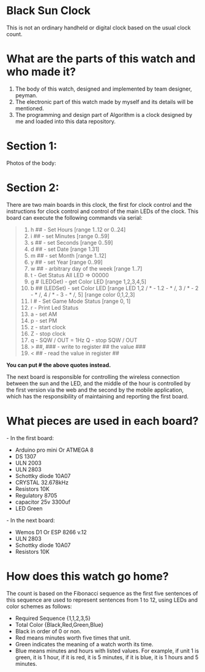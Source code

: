 # Black Sun Clock
This is not an ordinary handheld or digital clock based on the usual clock count.
# What are the parts of this watch and who made it?
1. The body of this watch, designed and implemented by team designer, peyman.
2. The electronic part of this watch made by myself and its details will be mentioned.
3. The programming and design part of Algorithm is a clock designed by me and loaded into this data repository.

# Section 1:
Photos of the body:


# Section 2:
There are two main boards in this clock, the first for clock control and the instructions for clock control and control of the main LEDs of the clock.
This board can execute the following commands via serial:
>1. h ## - Set Hours [range 1..12 or 0..24]
>2. i ## - set Minutes [range 0..59]
>3. s ## - set Seconds [range 0..59]
>4. d ## - set Date [range 1.31]
>5. m ## - set Month [range 1..12]
>6. y ## - set Year [range 0..99]
>7. w ## - arbitrary day of the week [range 1..7]
>8. t - Get Status All LED => 00000
>9. g # (LEDGet) - get Color LED [range 1,2,3,4,5]
>10. b ## (LEDSet) - set Color LED [range LED 1,2 / * - 1.2 - * /, 3 / * - 2 - * /, 4 / * - 3 - * /, 5] [range color 0,1,2,3]
>11. l # - Set Game Mode Status [range 0, 1]
>12. r - Print Led Status
>13. a - set AM 
>14. p - set PM
>15. z - start clock 
>16. Z - stop clock
>17. q - SQW / OUT = 1Hz Q - stop SQW / OUT
>18. \> ##, ### - write to register ## the value ###
>19. < ## - read the value in register ##

******You can put # the above quotes instead.******

The next board is responsible for controlling the wireless connection between the sun and the LED, and the middle of the hour is controlled by the first version via the web and the second by the mobile application, which has the responsibility of maintaining and reporting the first board.

# What pieces are used in each board?
\- In the first board:
* Arduino pro mini Or ATMEGA 8
* DS 1307
* ULN 2003
* ULN 2803
* Schottky diode 10A07
* CRYSTAL 32.678kHz
* Resistors 10K
* Regulatory 8705
* capacitor 25v 3300uf
* LED Green

\- In the next board:
* Wemos D1 Or ESP 8266 v.12
* ULN 2803
* Schottky diode 10A07
* Resistors 10K

# How does this watch go home?
The count is based on the Fibonacci sequence as the first five sentences of this sequence are used to represent sentences from 1 to 12, using LEDs and color schemes as follows:
- Required Sequence {1,1,2,3,5}
- Total Color {Black,Red,Green,Blue}
- Black in order of 0 or non.
- Red means minutes worth five times that unit.
- Green indicates the meaning of a watch worth its time.
- Blue means minutes and hours with listed values.
For example, if unit 1 is green, it is 1 hour, if it is red, it is 5 minutes, if it is blue, it is 1 hours and 5 minutes.
